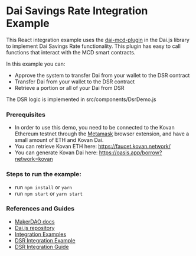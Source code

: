 # Dai Savings Rate Integration Example

This React integration example uses the [dai-mcd-plugin](https://github.com/makerdao/dai.js/tree/dev/lib/dai-plugin-mcd) in the Dai.js library to implement Dai Savings Rate functionality. This plugin has easy to call functions that interact with the MCD smart contracts.     


In this example you can: 
- Approve the system to transfer Dai from your wallet to the DSR contract
- Transfer Dai from your wallet to the DSR contract
- Retrieve a portion or all of your Dai from DSR

The DSR logic is implemented in src/components/DsrDemo.js

### Prerequisites
 - In order to use this demo, you need to be connected to the Kovan Ethereum testnet through the [Metamask](https://metamask.io) browser extension, and have a small amount of ETH and Kovan Dai.
 - You can retrieve Kovan ETH here: https://faucet.kovan.network/
 - You can generate Kovan Dai here: https://oasis.app/borrow?network=kovan

### Steps to run the example:
 - run `npm install` or `yarn `
 - run `npm start` or `yarn start `


 ### References and Guides
- [MakerDAO docs](https://docs.makerdao.com/)
- [Dai.js repository](https://github.com/makerdao/dai.js)
- [Integration Examples](https://github.com/makerdao/integration-examples)
- [DSR Integration Example](https://github.com/makerdao/integration-examples/tree/master/dsr)
- [DSR Integration Guide](https://github.com/makerdao/developerguides/blob/master/dai/dsr-integration-guide/dsr-integration-guide-01.md#how-to-integrate-with-daijs)